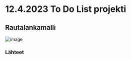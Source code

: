 # 12.4.2023 To Do List projekti  

## Rautalankamalli
![image](https://github.com/PeetuVainio/reactApp/assets/113332683/66304eab-b787-4098-8d02-f8fc31fe5999)  

### Lähteet
